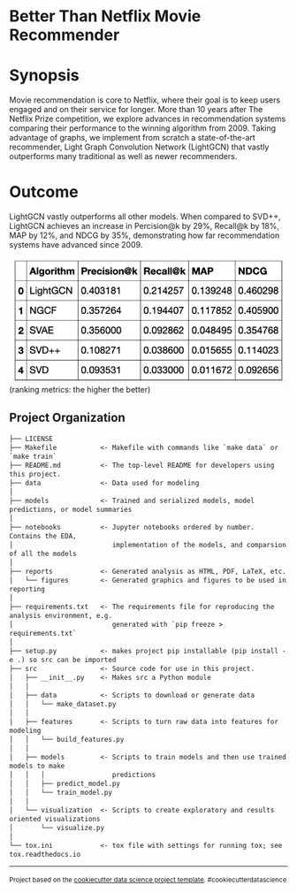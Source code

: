 Better Than Netflix Movie Recommender
==============================

# Synopsis

Movie recommendation is core to Netflix, where their goal is to keep users
engaged and on their service for longer. More than 10 years after The Netflix
Prize competition, we explore advances in recommendation systems comparing
their performance to the winning algorithm from 2009. Taking advantage of
graphs, we implement from scratch a state-of-the-art recommender, Light Graph
Convolution Network (LightGCN) that vastly outperforms many traditional as well
as newer recommenders.

# Outcome
LightGCN vastly outperforms all other models. When compared to SVD++, LightGCN
achieves an increase in Percision@k by 29%, Recall@k by 18%, MAP by 12%, and
NDCG by 35%, demonstrating how far recommendation systems have advanced
since 2009.

![model_comparison](reports/figures/model_comparison.png "model_comparison")
(ranking metrics: the higher the better)

Project Organization
------------

    ├── LICENSE
    ├── Makefile           <- Makefile with commands like `make data` or `make train`
    ├── README.md          <- The top-level README for developers using this project.
    ├── data               <- Data used for modeling
    │
    ├── models             <- Trained and serialized models, model predictions, or model summaries
    │
    ├── notebooks          <- Jupyter notebooks ordered by number. Contains the EDA,
    │                         implementation of the models, and comparsion of all the models
    │
    ├── reports            <- Generated analysis as HTML, PDF, LaTeX, etc.
    │   └── figures        <- Generated graphics and figures to be used in reporting
    │
    ├── requirements.txt   <- The requirements file for reproducing the analysis environment, e.g.
    │                         generated with `pip freeze > requirements.txt`
    │
    ├── setup.py           <- makes project pip installable (pip install -e .) so src can be imported
    ├── src                <- Source code for use in this project.
    │   ├── __init__.py    <- Makes src a Python module
    │   │
    │   ├── data           <- Scripts to download or generate data
    │   │   └── make_dataset.py
    │   │
    │   ├── features       <- Scripts to turn raw data into features for modeling
    │   │   └── build_features.py
    │   │
    │   ├── models         <- Scripts to train models and then use trained models to make
    │   │   │                 predictions
    │   │   ├── predict_model.py
    │   │   └── train_model.py
    │   │
    │   └── visualization  <- Scripts to create exploratory and results oriented visualizations
    │       └── visualize.py
    │
    └── tox.ini            <- tox file with settings for running tox; see tox.readthedocs.io


--------

<p><small>Project based on the <a target="_blank" href="https://drivendata.github.io/cookiecutter-data-science/">cookiecutter data science project template</a>. #cookiecutterdatascience</small></p>
